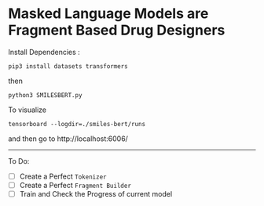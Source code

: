 # Masked Language Models are Fragment Based Drug Designers

Install Dependencies :

```
pip3 install datasets transformers
```

then 

```
python3 SMILESBERT.py
```

To visualize

```
tensorboard --logdir=./smiles-bert/runs
```
and then go to http://localhost:6006/

---

To Do:

- [ ] Create a Perfect `Tokenizer`
- [ ] Create a Perfect `Fragment Builder`
- [ ] Train and Check the Progress of current model
